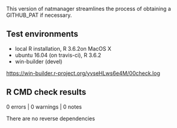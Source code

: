 This version of natmanager streamlines the process of obtaining a GITHUB_PAT
if necessary.

## Test environments
* local R installation, R 3.6.2on MacOS X
* ubuntu 16.04 (on travis-ci), R 3.6.2
* win-builder (devel)

https://win-builder.r-project.org/yvseHLws6e4M/00check.log

## R CMD check results

0 errors | 0 warnings | 0 notes

There are no reverse dependencies 
